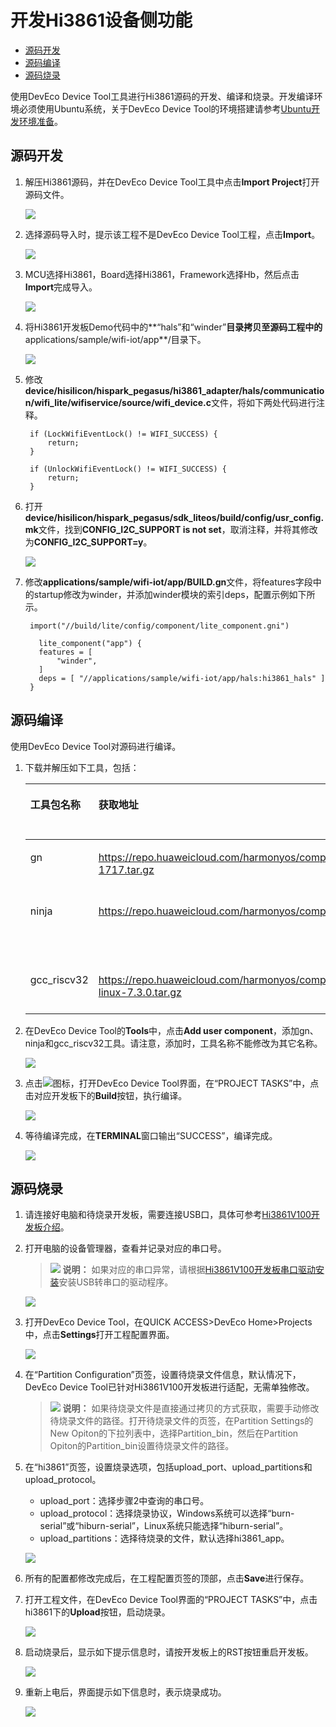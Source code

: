 # 开发Hi3861设备侧功能<a name="ZH-CN_TOPIC_0000001167754794"></a>

-   [源码开发](#section103951747175415)
-   [源码编译](#section188441785558)
-   [源码烧录](#section91141823135914)

使用DevEco Device Tool工具进行Hi3861源码的开发、编译和烧录。开发编译环境必须使用Ubuntu系统，关于DevEco Device Tool的环境搭建请参考[Ubuntu开发环境准备](https://device.harmonyos.com/cn/docs/ide/user-guides/install_ubuntu-0000001072959308)。

## 源码开发<a name="section103951747175415"></a>

1.  解压Hi3861源码，并在DevEco Device Tool工具中点击**Import Project**打开源码文件。

    ![](figures/import-project.png)

2.  选择源码导入时，提示该工程不是DevEco Device Tool工程，点击**Import**。

    ![](figures/import-project-confirm.png)

3.  MCU选择Hi3861，Board选择Hi3861，Framework选择Hb，然后点击**Import**完成导入。

    ![](figures/import-project-setting.png)

4.  将Hi3861开发板Demo代码中的**“hals”和“winder”**目录拷贝至源码工程中的**applications/sample/wifi-iot/app**/目录下。

    ![](figures/copy-hals-and-winder.png)

5.  修改**device/hisilicon/hispark\_pegasus/hi3861\_adapter/hals/communication/wifi\_lite/wifiservice/source/wifi\_device.c**文件，将如下两处代码进行注释。

    ```
     if (LockWifiEventLock() != WIFI_SUCCESS) {
         return;
     }
    
     if (UnlockWifiEventLock() != WIFI_SUCCESS) {
         return;
     }
    ```

6.  打开**device/hisilicon/hispark\_pegasus/sdk\_liteos/build/config/usr\_config.mk**文件，找到**CONFIG\_I2C\_SUPPORT is not set**，取消注释，并将其修改为**CONFIG\_I2C\_SUPPORT=y**。

    ![](figures/set-config-i2c-support.png)

7.  修改**applications/sample/wifi-iot/app/BUILD.gn**文件，将features字段中的startup修改为winder，并添加winder模块的索引deps，配置示例如下所示。

    ```
     import("//build/lite/config/component/lite_component.gni")
        
       lite_component("app") {
       features = [
           "winder",
       ]
       deps = [ "//applications/sample/wifi-iot/app/hals:hi3861_hals" ]
     }
    ```


## 源码编译<a name="section188441785558"></a>

使用DevEco Device Tool对源码进行编译。

1.  下载并解压如下工具，包括：

    <a name="table197391139175613"></a>
    <table><thead align="left"><tr id="zh-cn_topic_0000001192526021_row6207164803718"><th class="cellrowborder" valign="top" width="19.121912191219124%" id="mcps1.1.4.1.1"><p id="zh-cn_topic_0000001192526021_p1220714482376"><a name="zh-cn_topic_0000001192526021_p1220714482376"></a><a name="zh-cn_topic_0000001192526021_p1220714482376"></a>工具包名称</p>
    </th>
    <th class="cellrowborder" valign="top" width="55.055505550555054%" id="mcps1.1.4.1.2"><p id="zh-cn_topic_0000001192526021_p4207184820378"><a name="zh-cn_topic_0000001192526021_p4207184820378"></a><a name="zh-cn_topic_0000001192526021_p4207184820378"></a>获取地址</p>
    </th>
    <th class="cellrowborder" valign="top" width="25.82258225822582%" id="mcps1.1.4.1.3"><p id="zh-cn_topic_0000001192526021_p420724863714"><a name="zh-cn_topic_0000001192526021_p420724863714"></a><a name="zh-cn_topic_0000001192526021_p420724863714"></a>在Tools中设置的路径</p>
    </th>
    </tr>
    </thead>
    <tbody><tr id="zh-cn_topic_0000001192526021_row46755108331"><td class="cellrowborder" valign="top" width="19.121912191219124%" headers="mcps1.1.4.1.1 "><p id="zh-cn_topic_0000001192526021_p19675161073317"><a name="zh-cn_topic_0000001192526021_p19675161073317"></a><a name="zh-cn_topic_0000001192526021_p19675161073317"></a>gn</p>
    </td>
    <td class="cellrowborder" valign="top" width="55.055505550555054%" headers="mcps1.1.4.1.2 "><p id="zh-cn_topic_0000001192526021_p1857514815456"><a name="zh-cn_topic_0000001192526021_p1857514815456"></a><a name="zh-cn_topic_0000001192526021_p1857514815456"></a><a href="https://repo.huaweicloud.com/harmonyos/compiler/gn/1717/linux/gn-linux-x86-1717.tar.gz" target="_blank" rel="noopener noreferrer">https://repo.huaweicloud.com/harmonyos/compiler/gn/1717/linux/gn-linux-x86-1717.tar.gz</a></p>
    </td>
    <td class="cellrowborder" valign="top" width="25.82258225822582%" headers="mcps1.1.4.1.3 "><p id="zh-cn_topic_0000001192526021_p16261055122016"><a name="zh-cn_topic_0000001192526021_p16261055122016"></a><a name="zh-cn_topic_0000001192526021_p16261055122016"></a>gn执行文件所在文件夹</p>
    </td>
    </tr>
    <tr id="zh-cn_topic_0000001192526021_row429115712472"><td class="cellrowborder" valign="top" width="19.121912191219124%" headers="mcps1.1.4.1.1 "><p id="zh-cn_topic_0000001192526021_p1558143018453"><a name="zh-cn_topic_0000001192526021_p1558143018453"></a><a name="zh-cn_topic_0000001192526021_p1558143018453"></a>ninja</p>
    </td>
    <td class="cellrowborder" valign="top" width="55.055505550555054%" headers="mcps1.1.4.1.2 "><p id="zh-cn_topic_0000001192526021_p117021959204517"><a name="zh-cn_topic_0000001192526021_p117021959204517"></a><a name="zh-cn_topic_0000001192526021_p117021959204517"></a><a href="https://repo.huaweicloud.com/harmonyos/compiler/ninja/1.9.0/linux/ninja.1.9.0.tar" target="_blank" rel="noopener noreferrer">https://repo.huaweicloud.com/harmonyos/compiler/ninja/1.9.0/linux/ninja.1.9.0.tar</a></p>
    </td>
    <td class="cellrowborder" valign="top" width="25.82258225822582%" headers="mcps1.1.4.1.3 "><p id="zh-cn_topic_0000001192526021_p126125572018"><a name="zh-cn_topic_0000001192526021_p126125572018"></a><a name="zh-cn_topic_0000001192526021_p126125572018"></a>ninja执行文件所在文件夹</p>
    </td>
    </tr>
    <tr id="zh-cn_topic_0000001192526021_row72912072477"><td class="cellrowborder" valign="top" width="19.121912191219124%" headers="mcps1.1.4.1.1 "><p id="zh-cn_topic_0000001192526021_p12396121984619"><a name="zh-cn_topic_0000001192526021_p12396121984619"></a><a name="zh-cn_topic_0000001192526021_p12396121984619"></a>gcc_riscv32</p>
    </td>
    <td class="cellrowborder" valign="top" width="55.055505550555054%" headers="mcps1.1.4.1.2 "><p id="zh-cn_topic_0000001192526021_p42070254469"><a name="zh-cn_topic_0000001192526021_p42070254469"></a><a name="zh-cn_topic_0000001192526021_p42070254469"></a><a href="https://repo.huaweicloud.com/harmonyos/compiler/gcc_riscv32/7.3.0/linux/gcc_riscv32-linux-7.3.0.tar.gz" target="_blank" rel="noopener noreferrer">https://repo.huaweicloud.com/harmonyos/compiler/gcc_riscv32/7.3.0/linux/gcc_riscv32-linux-7.3.0.tar.gz</a></p>
    </td>
    <td class="cellrowborder" valign="top" width="25.82258225822582%" headers="mcps1.1.4.1.3 "><p id="zh-cn_topic_0000001192526021_p5261855182018"><a name="zh-cn_topic_0000001192526021_p5261855182018"></a><a name="zh-cn_topic_0000001192526021_p5261855182018"></a>gcc_riscv32文件夹</p>
    </td>
    </tr>
    </tbody>
    </table>

2.  在DevEco Device Tool的**Tools**中，点击**Add user component**，添加gn、ninja和gcc\_riscv32工具。请注意，添加时，工具名称不能修改为其它名称。

    ![](figures/add_tools.png)

3.  点击![](figures/2021-01-27_170334-4.png)图标，打开DevEco Device Tool界面，在“PROJECT TASKS”中，点击对应开发板下的**Build**按钮，执行编译。

    ![](figures/build-project.png)

4.  等待编译完成，在**TERMINAL**窗口输出“SUCCESS”，编译完成。

    ![](figures/build-success.png)


## 源码烧录<a name="section91141823135914"></a>

1.  请连接好电脑和待烧录开发板，需要连接USB口，具体可参考[Hi3861V100开发板介绍](https://device.harmonyos.com/cn/docs/start/introduce/oem_minitinier_des_3861-0000001105041324)。
2.  打开电脑的设备管理器，查看并记录对应的串口号。

    >![](../public_sys-resources/icon-note.gif) **说明：** 
    >如果对应的串口异常，请根据[Hi3861V100开发板串口驱动安装](https://device.harmonyos.com/cn/docs/ide/user-guides/hi3861-drivers-0000001058153433)安装USB转串口的驱动程序。

    ![](figures/hi3861-record-the-serial-port-number-5.png)

3.  打开DevEco Device Tool，在QUICK ACCESS\>DevEco Home\>Projects中，点击**Settings**打开工程配置界面。

    ![](figures/project_settings.png)

4.  在“Partition Configuration”页签，设置待烧录文件信息，默认情况下，DevEco Device Tool已针对Hi3861V100开发板进行适配，无需单独修改。

    >![](../public_sys-resources/icon-note.gif) **说明：** 
    >如果待烧录文件是直接通过拷贝的方式获取，需要手动修改待烧录文件的路径。打开待烧录文件的页签，在Partition Settings的New Opiton的下拉列表中，选择Partition\_bin，然后在Partition Opiton的Partition\_bin设置待烧录文件的路径。

5.  在“hi3861”页签，设置烧录选项，包括upload\_port、upload\_partitions和upload\_protocol。

    -   upload\_port：选择步骤2中查询的串口号。
    -   upload\_protocol：选择烧录协议，Windows系统可以选择“burn-serial”或“hiburn-serial”，Linux系统只能选择“hiburn-serial”。
    -   upload\_partitions：选择待烧录的文件，默认选择hi3861\_app。

    ![](figures/burn_settings.png)

6.  所有的配置都修改完成后，在工程配置页签的顶部，点击**Save**进行保存。
7.  打开工程文件，在DevEco Device Tool界面的“PROJECT TASKS”中，点击hi3861下的**Upload**按钮，启动烧录。

    ![](figures/hi3861-upload-6.png)

8.  启动烧录后，显示如下提示信息时，请按开发板上的RST按钮重启开发板。

    ![](figures/hi3861-restart-the-development-board.png)

9.  重新上电后，界面提示如下信息时，表示烧录成功。

    ![](figures/hi3861-burning-succeeded-7.png)


